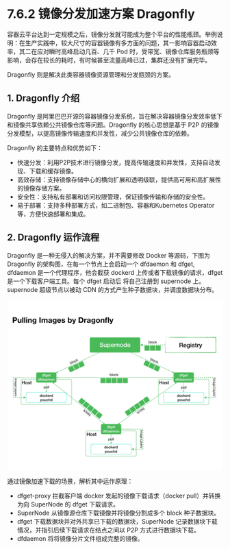 # 7.6.2 镜像分发加速方案 Dragonfly

容器云平台达到一定规模之后，镜像分发就可能成为整个平台的性能瓶颈。举例说明：在生产实践中，较大尺寸的容器镜像有多方面的问题，其一影响容器启动效率，其二在应对瞬时高峰启动几百、几千 Pod 时，受带宽、镜像仓库服务瓶颈等影响，会存在较长的耗时，有时候甚至流量高峰已过，集群还没有扩展完毕。

Dragonfly 则是解决此类容器镜像资源管理和分发瓶颈的方案。

## 1. Dragonfly 介绍

Dragonfly 是阿里巴巴开源的容器镜像分发系统，旨在解决容器镜像分发效率低下和镜像共享依赖公共镜像仓库等问题。Dragonfly 的核心思想是基于 P2P 的镜像分发模型，以提高镜像传输速度和并发性，减少公共镜像仓库的依赖。

Dragonfly 的主要特点和优势如下：

- 快速分发：利用P2P技术进行镜像分发，提高传输速度和并发性，支持自动发现、下载和缓存镜像。
- 高效存储：支持镜像存储中心的横向扩展和透明级联，提供高可用和高扩展性的镜像存储方案。
- 安全性：支持私有部署和访问权限管理，保证镜像传输和存储的安全性。
- 易于部署：支持多种部署方式，如二进制包、容器和Kubernetes Operator 等，方便快速部署和集成。

## 2. Dragonfly 运作流程

Dragonfly 是一种无侵入的解决方案，并不需要修改 Docker 等源码，下图为 Dragonfly 的架构图，在每一个节点上会启动一个 dfdaemon 和 dfget, dfdaemon 是一个代理程序，他会截获 dockerd 上传或者下载镜像的请求，dfget 是一个下载客户端工具。每个 dfget 启动后 将自己注册到 supernode 上。supernode 超级节点以被动 CDN 的方式产生种子数据块，并调度数据块分布。

<div  align="center">
	<img src="../assets/dragonfly.png" width = "550"  align=center />
</div>

通过镜像加速下载的场景，解析其中运作原理：

- dfget-proxy 拦截客户端 docker 发起的镜像下载请求（docker pull）并转换为向 SuperNode 的 dfget 下载请求。
- SuperNode 从镜像源仓库下载镜像并将镜像分割成多个 block 种子数据块。
- dfget 下载数据块并对外共享已下载的数据块，SuperNode 记录数据块下载情况，并指引后续下载请求在结点之间以 P2P 方式进行数据块下载。
- dfdaemon 将将镜像分片文件组成完整的镜像。